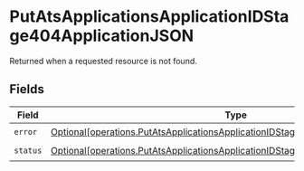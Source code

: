 # PutAtsApplicationsApplicationIDStage404ApplicationJSON

Returned when a requested resource is not found.


## Fields

| Field                                                                                                                                                                            | Type                                                                                                                                                                             | Required                                                                                                                                                                         | Description                                                                                                                                                                      |
| -------------------------------------------------------------------------------------------------------------------------------------------------------------------------------- | -------------------------------------------------------------------------------------------------------------------------------------------------------------------------------- | -------------------------------------------------------------------------------------------------------------------------------------------------------------------------------- | -------------------------------------------------------------------------------------------------------------------------------------------------------------------------------- |
| `error`                                                                                                                                                                          | [Optional[operations.PutAtsApplicationsApplicationIDStage404ApplicationJSONError]](undefined/models/operations/putatsapplicationsapplicationidstage404applicationjsonerror.md)   | :heavy_check_mark:                                                                                                                                                               | N/A                                                                                                                                                                              |
| `status`                                                                                                                                                                         | [Optional[operations.PutAtsApplicationsApplicationIDStage404ApplicationJSONStatus]](undefined/models/operations/putatsapplicationsapplicationidstage404applicationjsonstatus.md) | :heavy_check_mark:                                                                                                                                                               | N/A                                                                                                                                                                              |